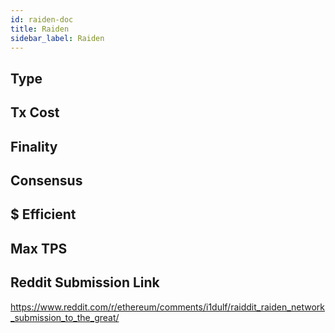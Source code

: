 ```yaml
---
id: raiden-doc
title: Raiden
sidebar_label: Raiden
---
```


## Type

## Tx Cost

## Finality

## Consensus

## $ Efficient

## Max TPS

## Reddit Submission Link

https://www.reddit.com/r/ethereum/comments/i1dulf/raiddit_raiden_network_submission_to_the_great/
